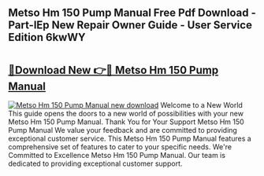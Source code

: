 ## Metso Hm 150 Pump Manual Free Pdf Download - Part-lEp New Repair Owner Guide - User Service Edition 6kwWY

# <h2><a href="http://cf22758.oget.top/?id=Metso+Hm+150+Pump+Manual">🔗Download New 👉🔴 Metso Hm 150 Pump Manual</a></h2>

[![Metso Hm 150 Pump Manual new download](https://i.imgur.com/5g1atiW.png)](http://cf22758.oget.top/?id=Metso+Hm+150+Pump+Manual)
Welcome to a New World This guide opens the doors to a new world of possibilities with your new Metso Hm 150 Pump Manual. Thank You for Your Support Metso Hm 150 Pump Manual We value your feedback and are committed to providing exceptional customer service. This Metso Hm 150 Pump Manual features a comprehensive set of features to cater to your specific needs. We're Committed to Excellence Metso Hm 150 Pump Manual. Our team is dedicated to providing exceptional customer support.
